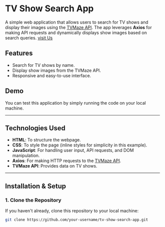 # TV Show Search App

A simple web application that allows users to search for TV shows and display their images using the [TVMaze API](https://www.tvmaze.com/api). The app leverages **Axios** for making API requests and dynamically displays show images based on search queries.
[visit Us](https://al-aminkhan043.github.io/TV-Show-Search-APP/)

## Features

- Search for TV shows by name.
- Display show images from the TVMaze API.
- Responsive and easy-to-use interface.

## Demo

You can test this application by simply running the code on your local machine.

---

## Technologies Used

- **HTML**: To structure the webpage.
- **CSS**: To style the page (inline styles for simplicity in this example).
- **JavaScript**: For handling user input, API requests, and DOM manipulation.
- **Axios**: For making HTTP requests to the [TVMaze API](https://www.tvmaze.com/api).
- **TVMaze API**: Provides data on TV shows.

---

## Installation & Setup

### 1. Clone the Repository

If you haven't already, clone this repository to your local machine:

```bash
git clone https://github.com/your-username/tv-show-search-app.git
